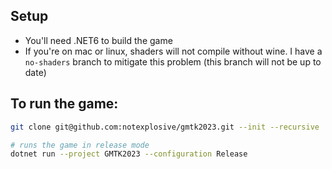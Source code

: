 ## Setup
- You'll need .NET6 to build the game
- If you're on mac or linux, shaders will not compile without wine. I have a `no-shaders` branch to mitigate this problem (this branch will not be up to date)

## To run the game:

```bash
git clone git@github.com:notexplosive/gmtk2023.git --init --recursive

# runs the game in release mode
dotnet run --project GMTK2023 --configuration Release
```